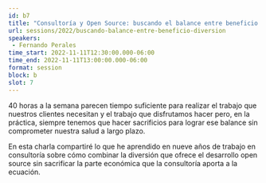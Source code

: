```yaml
---
id: b7
title: "Consultoría y Open Source: buscando el balance entre beneficio y la diversión"
url: sessions/2022/buscando-balance-entre-beneficio-diversion 
speakers:
 - Fernando Perales
time_start: 2022-11-11T12:30:00.000-06:00
time_end: 2022-11-11T13:00:00.000-06:00
format: session
block: b
slot: 7
---
```


40 horas a la semana parecen tiempo suficiente para realizar el trabajo que nuestros clientes necesitan y el trabajo que disfrutamos hacer pero, en la práctica, siempre tenemos que hacer sacrificios para lograr ese balance sin comprometer nuestra salud a largo plazo.

En esta charla compartiré lo que he aprendido en nueve años de trabajo en consultoría sobre cómo combinar la diversión que ofrece el desarrollo open source sin sacrificar la parte económica que la consultoría aporta a la ecuación.
